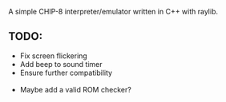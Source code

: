A simple CHIP-8 interpreter/emulator written in C++ with raylib.

## TODO:
- Fix screen flickering
- Add beep to sound timer
- Ensure further compatibility<br><br>
- Maybe add a valid ROM checker?